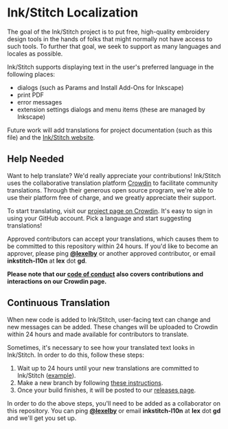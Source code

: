 # Ink/Stitch Localization

The goal of the Ink/Stitch project is to put free, high-quality embroidery design tools in the hands of folks that might normally not have access to such tools. To further that goal, we seek to support as many languages and locales as possible.

Ink/Stitch supports displaying text in the user's preferred language in the following places:

- dialogs (such as Params and Install Add-Ons for Inkscape)
- print PDF
- error messages
- extension settings dialogs and menu items (these are managed by Inkscape)

Future work will add translations for project documentation (such as this file) and the [Ink/Stitch website](https://inkstitch.org/).

## Help Needed

Want to help translate? We'd really appreciate your contributions! Ink/Stitch uses the collaborative translation platform [Crowdin](http://crowdin.com) to facilitate community translations. Through their generous open source program, we're able to use their platform free of charge, and we greatly appreciate their support.

To start translating, visit our [project page on Crowdin](https://crowdin.com/project/inkstitch). It's easy to sign in using your GitHub account. Pick a language and start suggesting translations!

Approved contributors can accept your translations, which causes them to be committed to this repository within 24 hours. If you'd like to become an approver, please ping [**@lexelby**](https://github.com/lexelby) or another approved contributor, or email **inkstitch-l10n** at **lex** dot **gd**.

**Please note that our [code of conduct](CODE_OF_CONDUCT.md) also covers contributions and interactions on our Crowdin page.**

## Continuous Translation

When new code is added to Ink/Stitch, user-facing text can change and new messages can be added. These changes will be uploaded to Crowdin within 24 hours and made available for contributors to translate.

Sometimes, it's necessary to see how your translated text looks in Ink/Stitch. In order to do this, follow these steps:

1. Wait up to 24 hours until your new translations are committed to Ink/Stitch ([example](https://github.com/inkstitch/inkstitch/commit/96c319f870f7da5370ac4f3378f2cf6de0e0ccde)).
2. Make a new branch by following [these instructions](https://help.github.com/articles/creating-and-deleting-branches-within-your-repository/).
3. Once your build finishes, it will be posted to our [releases page](https://github.com/inkstitch/inkstitch/releases).

In order to do the above steps, you'll need to be added as a collaborator on this repository. You can ping [**@lexelby**](https://github.com/lexelby) or email **inkstitch-l10n** at **lex** dot **gd** and we'll get you set up.
